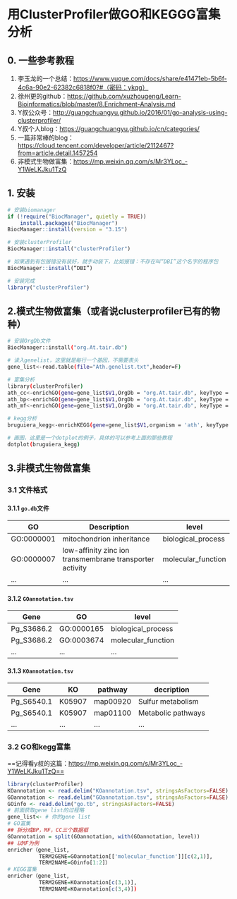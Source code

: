 # 用ClusterProfiler做GO和KEGGG富集分析

## 0. 一些参考教程

1.   李玉龙的一个总结：https://www.yuque.com/docs/share/e41471eb-5b6f-4c6a-90e2-62382c6818f0?#（密码：ykqg）
2.   徐州更的github：https://github.com/xuzhougeng/Learn-Bioinformatics/blob/master/8.Enrichment-Analysis.md
3.   Y叔公众号：http://guangchuangyu.github.io/2016/01/go-analysis-using-clusterprofiler/
4.   Y叔个人blog：https://guangchuangyu.github.io/cn/categories/
5.   一篇非常棒的blog：https://cloud.tencent.com/developer/article/2112467?from=article.detail.1457254
6.   非模式生物做富集：https://mp.weixin.qq.com/s/Mr3YLoc_-Y1WeLKJku1TzQ

## 1. 安装

```R
# 安装biomanager
if (!require("BiocManager", quietly = TRUE))
    install.packages("BiocManager")
BiocManager::install(version = "3.15")

# 安装clusterProfiler
BiocManager::install("clusterProfiler")

# 如果遇到有包报错没有装好，就手动装下，比如报错：不存在叫“DBI”这个名字的程序包
BiocManager::install(“DBI”)

# 安装完成
library("clusterProfiler")
```

## 2.模式生物做富集（或者说clusterprofiler已有的物种）

[note]: 有db数据库的物种列表可以从这个网站获得（关键词org）：https://bioconductor.org/packages/3.5/data/annotation/
[note2]: 这里拟南芥为例。

```bash
# 安装OrgDb文件
BiocManager::install("org.At.tair.db")

# 读入genelist，这里就是每行一个基因，不需要表头
gene_list<-read.table(file="Ath.genelist.txt",header=F)

# 富集分析
library(clusterProfiler)
ath_cc<-enrichGO(gene=gene_list$V1,OrgDb = "org.At.tair.db", keyType = "TAIR",ont="CC",pAdjustMethod = "BH", pvalueCutoff = 0.01,qvalueCutoff = 0.05)
ath_bp<-enrichGO(gene=gene_list$V1,OrgDb = "org.At.tair.db", keyType = "TAIR",ont="BP",pAdjustMethod = "BH", pvalueCutoff = 0.01,qvalueCutoff = 0.05)
ath_mf<-enrichGO(gene=gene_list$V1,OrgDb = "org.At.tair.db", keyType = "TAIR",ont="MF",pAdjustMethod = "BH", pvalueCutoff = 0.01,qvalueCutoff = 0.05)

# kegg分析
bruguiera_kegg<-enrichKEGG(gene=gene_list$V1,organism = 'ath', keyType = "kegg",pAdjustMethod = "BH", pvalueCutoff = 0.01,qvalueCutoff = 0.05)

# 画图，这里是一个dotplot的例子，具体的可以参考上面的那些教程
dotplot(bruguiera_kegg)
```

## 3.非模式生物做富集

[note]: 主要可以参考y叔的这篇笔记：https://mp.weixin.qq.com/s/Mr3YLoc_-Y1WeLKJku1TzQ

### 3.1 文件格式

#### 3.1.1 `go.db`文件

[note]: 该文件用`databse`文件夹下的做好的文件即可

| GO         | Description                                              | level              |
| ---------- | -------------------------------------------------------- | ------------------ |
| GO:0000001 | mitochondrion inheritance                                | biological_process |
| GO:0000007 | low-affinity zinc ion transmembrane transporter activity | molecular_function |
| ...        | ...                                                      | ...                |

#### 3.1.2 `GOannotation.tsv`

| Gene       | GO         | level              |
| ---------- | ---------- | ------------------ |
| Pg_S3686.2 | GO:0000165 | biological_process |
| Pg_S3686.2 | GO:0003674 | molecular_function |
| ...        | ...        | ...                |

#### 3.1.3 `KOannotation.tsv`

| Gene       | KO     | pathway  | decription         |
| ---------- | ------ | -------- | ------------------ |
| Pg_S6540.1 | K05907 | map00920 | Sulfur metabolism  |
| Pg_S6540.1 | K05907 | map01100 | Metabolic pathways |
| …          | …      | …        | …                  |

### 3.2 GO和kegg富集

==记得看y叔的这篇：https://mp.weixin.qq.com/s/Mr3YLoc_-Y1WeLKJku1TzQ==

```R
library(clusterProfiler)
KOannotation <- read.delim("KOannotation.tsv", stringsAsFactors=FALSE)
GOannotation <- read.delim("GOannotation.tsv", stringsAsFactors=FALSE)
GOinfo <- read.delim("go.tb", stringsAsFactors=FALSE)
# 前面获取gene list的过程略
gene_list<- # 你的gene list
# GO富集
## 拆分成BP，MF，CC三个数据框
GOannotation = split(GOannotation, with(GOannotation, level))
## 以MF为例
enricher（gene_list,
          TERM2GENE=GOannotation[['molecular_function']][c(2,1)],
          TERM2NAME=GOinfo[1:2]）
# KEGG富集
enricher（gene_list,
          TERM2GENE=KOannotation[c(3,1)],
          TERM2NAME=KOannotation[c(3,4)])
```


